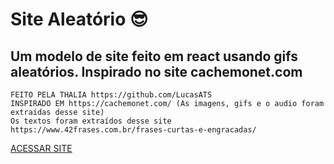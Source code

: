 # Site Aleatório 😎

## Um modelo de site feito em react usando gifs aleatórios. Inspirado no site cachemonet.com

    FEITO PELA THALIA https://github.com/LucasATS
    INSPIRADO EM https://cachemonet.com/ (As imagens, gifs e o audio foram extraídas desse site)
    Os textos foram extraídos desse site https://www.42frases.com.br/frases-curtas-e-engracadas/

[ACESSAR SITE](https://lucasats.github.io/SiteAleatorio/)